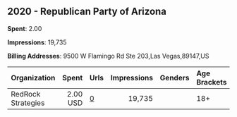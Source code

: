 ## 2020 - Republican Party of Arizona 
**Spent**: 2.00

**Impressions**: 19,735

**Billing Addresses**: 9500 W Flamingo Rd Ste 203,Las Vegas,89147,US

|Organization|Spent|Urls|Impressions|Genders|Age Brackets|Country Codes|
|:---|---:|:---|---:|:---|:---|:---|
|RedRock Strategies|2.00 USD|[0](https://www.snap.com/political-ads/asset/45b9d0e9610ad2f46bdabe5035061333d23bd2b350cbbb5f4667001ae0f12b9b?mediaType=png)|19,735||18+|united states|
